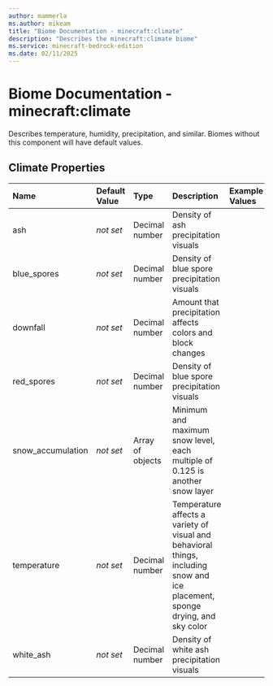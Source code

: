 ```yaml
---
author: mammerla
ms.author: mikeam
title: "Biome Documentation - minecraft:climate"
description: "Describes the minecraft:climate biome"
ms.service: minecraft-bedrock-edition
ms.date: 02/11/2025 
---
```


# Biome Documentation - minecraft:climate

Describes temperature, humidity, precipitation, and similar. Biomes without this component will have default values.


## Climate Properties

|Name       |Default Value |Type |Description |Example Values |
|:----------|:-------------|:----|:-----------|:------------- |
| ash | *not set* | Decimal number | Density of ash precipitation visuals |  | 
| blue_spores | *not set* | Decimal number | Density of blue spore precipitation visuals |  | 
| downfall | *not set* | Decimal number | Amount that precipitation affects colors and block changes |  | 
| red_spores | *not set* | Decimal number | Density of blue spore precipitation visuals |  | 
| snow_accumulation | *not set* | Array of objects | Minimum and maximum snow level, each multiple of 0.125 is another snow layer |  | 
| temperature | *not set* | Decimal number | Temperature affects a variety of visual and behavioral things, including snow and ice placement, sponge drying, and sky color |  | 
| white_ash | *not set* | Decimal number | Density of white ash precipitation visuals |  | 